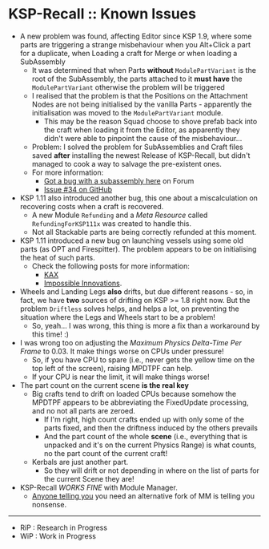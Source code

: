 # KSP-Recall :: Known Issues

* A new problem was found, affecting Editor since KSP 1.9, where some parts are triggering a strange misbehaviour when you Alt+Click a part for a duplicate, when Loading a craft for Merge or when loading a SubAssembly
	+ It was determined that when Parts **without** `ModulePartVariant` is the root of the SubAssembly, the parts attached to it **must have** the `ModulePartVariant` otherwise the problem will be triggered
	+ I realised that the problem is that the Positions on the Attachment Nodes are not being initialised by the vanilla Parts - apparently the initialisation was moved to the `ModulePartVariant` module.
		- This may be the reason Squad choose to shove prefab back into the craft when loading it from the Editor, as apparently they didn't were able to pinpoint the cause of the misbehaviour...
	+ Problem: I solved the problem for SubAssemblies and Craft files saved **after** installing the newest Release of KSP-Recall, but didn't managed to cook a way to salvage the pre-existent ones.	 
	+ For more information:
		- [Got a bug with a subassembly here](https://forum.kerbalspaceprogram.com/index.php?/topic/206784-got-a-bug-with-a-subassembly-here/#comment-4090098) on Forum
		- [Issue \#34 on GitHub](https://github.com/net-lisias-ksp/KSP-Recall/issues/34#issuecomment-1034483251)
* KSP 1.11 also introduced another bug, this one about a miscalculation on recovering costs when a craft is recovered.
	+ A new Module `Refunding` and a *Meta Resource* called `RefundingForKSP111x` was created to handle this.
	+ Not all Stackable parts are being correctly refunded at this moment. 
* KSP 1.11 introduced a new bug on launching vessels using some old parts (as OPT and Firespitter). The problem appears to be on initialising the heat of such parts.
	+ Check the following posts for more information:
		- [KAX](https://forum.kerbalspaceprogram.com/index.php?/topic/180268-131/page/9/&tab=comments#comment-3901075)
		- [Impossible Innovations](https://forum.kerbalspaceprogram.com/index.php?/topic/175694-131/&do=findComment&comment=3901072).  
*  Wheels and Landing Legs **also** drifts, but due different reasons - so, in fact, we have **two** sources of drifting on KSP >= 1.8 right now. But the problem `Driftless` solves helps, and helps a lot, on preventing the situation where the Legs and Wheels start to be a problem!
	+ So, yeah... I was wrong, this thing is more a fix than a workaround by this time! :)  
* I was wrong too on adjusting the *Maximum Physics Delta-Time Per Frame* to 0.03. It make things worse on CPUs under pressure!
	+ So, if you have CPU to spare (i.e., never gets the yellow time on the top left of the screen), raising MPDTPF can help.
	+ If your CPU is near the limit, it will make things worse!
* The part count on the current scene **is the real key**
	+ Big crafts tend to drift on loaded CPUs because somehow the MPDTPF appears to be abbreviating the FixedUpdate processing, and no not all parts are zeroed.
		- If I'm right, high count crafts ended up with only some of the parts fixed, and then the driftness induced by the others prevails
		- And the part count of the whole **scene** (i.e., everything that is unpacked and it's on the current Physics Range) is what counts, no the part count of the current craft!
	+ Kerbals are just another part.
		- So they will drift or not depending in where on the list of parts for the current Scene they are! 
* KSP-Recall *WORKS FINE* with Module Manager.
	+ [Anyone telling you](http://ksp.lisias.net/add-ons/ModuleManager/WatchDog/Screen%20Shot%202020-07-14%20at%2002.14.51.png) you need an alternative fork of MM is telling you nonsense.

- - -

* RiP : Research in Progress
* WiP : Work in Progress
